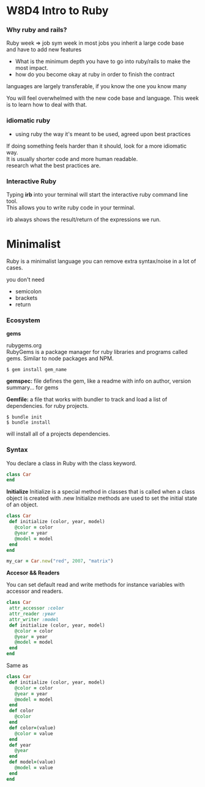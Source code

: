 # W8D4 Intro to Ruby

### Why ruby and rails?

Ruby week  => job sym week 
in most jobs you inherit a large code base   
and have to add new features

- What is the minimum depth you have to go into ruby/rails to make the most impact.  
- how do you become okay at ruby in order to finish the contract  

languages are largely transferable, if you know the one you know many  

You will feel overwhelmed with the new code base and language. This week is to learn how to deal with that.

### __idiomatic ruby__

* using ruby the way it's meant to be used, agreed upon best practices

If doing something feels harder than it should, look for a more idiomatic way.   
It is usually shorter code and more human readable.   
research what the best practices are.   

### Interactive Ruby

Typing __irb__ into your terminal will start the interactive ruby command line tool.  
This allows you to write ruby code in your terminal.  

irb always shows the result/return of the expressions we run.  

# Minimalist

Ruby is a minimalist language you can remove extra syntax/noise in a lot of cases.

you don't need  
 - semicolon  
 - brackets  
 - return  

### Ecosystem

__gems__

rubygems.org  
RubyGems is a package manager for ruby libraries and programs called gems. Similar to node packages and NPM.

```
$ gem install gem_name
```
__gemspec:__ file defines the gem, like a readme with info on author, version summary...  for gems

__Gemfile:__ a file that works with bundler to track and load a list of dependencies.
for ruby projects.

```
$ bundle init
$ bundle install
```
will install all of a projects dependencies. 

### Syntax

You declare a class in Ruby with the class keyword.

```Ruby
class Car
end
```

__Initialize__
Initialize is a special method in classes that is called when a class object is created with .new
Initialize methods are used to set the initial state of an object.

```Ruby
class Car
 def initialize (color, year, model)
   @color = color
   @year = year
   @model = model
 end
end

my_car = Car.new("red", 2007, "matrix")
```

__Accesor && Readers__

You can set default read and write methods for instance variables with accessor and readers.

```Ruby
class Car
 attr_accessor :color
 attr_reader :year
 attr_writer :model
 def initialize (color, year, model)
   @color = color
   @year = year
   @model = model
 end
end
```

Same as

```Ruby
class Car
 def initialize (color, year, model)
   @color = color
   @year = year
   @model = model
 end
 def color
   @color
 end
 def color=(value)
   @color = value
 end
 def year
   @year
 end
 def model=(value)
   @model = value
 end
end
```
